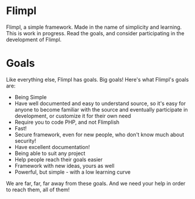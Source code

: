 Flimpl
=====

Flimpl, a simple framework. Made in the name of simplicity and learning. This is work in progress. Read the goals, and consider participating in the development of Flimpl.

Goals
=====

Like everything else, Flimpl has goals. Big goals! Here's what Flimpl's goals are:

* Being Simple
* Have well documented and easy to understand source, so it's easy for anyone to become familiar with the source and eventually participate in development, or customize it for their own need
* Require you to code PHP, and not Flimplish
* Fast!
* Secure framework, even for new people, who don't know much about security!
* Have excellent documentation!
* Being able to suit any project
* Help people reach their goals easier
* Framework with new ideas, yours as well
* Powerful, but simple - with a low learning curve

We are far, far, far away from these goals. And we need your help in order to reach them, all of them!
